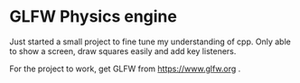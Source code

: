 # GLFW Physics engine

Just started a small project to fine tune my understanding of cpp. Only able to show a screen, draw squares easily and add key listeners.


For the project to work, get GLFW from https://www.glfw.org .
